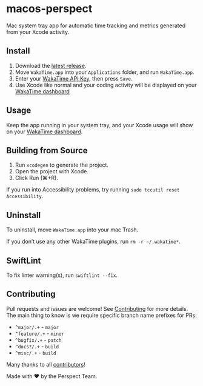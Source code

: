 # macos-perspect

Mac system tray app for automatic time tracking and metrics generated from your Xcode activity.

## Install

1. Download the [latest release](https://github.com/GetPerspectdev/macos-perspect/releases/latest/download/macos-perspect.zip).
2. Move `WakaTime.app` into your `Applications` folder, and run `WakaTime.app`.
3. Enter your [WakaTime API Key][api key], then press `Save`.
4. Use Xcode like normal and your coding activity will be displayed on your [WakaTime dashboard][dashboard]

## Usage

Keep the app running in your system tray, and your Xcode usage will show on your [WakaTime dashboard][dashboard].

## Building from Source

1. Run `xcodegen` to generate the project.
2. Open the project with Xcode.
3. Click Run (⌘+R).

If you run into Accessibility problems, try running `sudo tccutil reset Accessibility`.

## Uninstall

To uninstall, move `WakaTime.app` into your mac Trash.

If you don’t use any other WakaTime plugins, run `rm -r ~/.wakatime*`.

## SwiftLint

To fix linter warning(s), run `swiftlint --fix`.

## Contributing

Pull requests and issues are welcome!
See [Contributing][contributing] for more details.
The main thing to know is we require specific branch name prefixes for PRs:

- `^major/.+` - `major`
- `^feature/.+` - `minor`
- `^bugfix/.+` - `patch`
- `^docs?/.+` - `build`
- `^misc/.+` - `build`

Many thanks to all [contributors][authors]!

Made with :heart: by the Perspect Team.

[api key]: https://wakatime.com/api-key
[dashboard]: https://wakatime.com/
[contributing]: CONTRIBUTING.md
[authors]: AUTHORS
